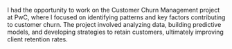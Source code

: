 I had the opportunity to work on the Customer Churn Management project at PwC, where I focused on identifying patterns and key factors contributing to customer churn. The project involved analyzing data, building predictive models, and developing strategies to retain customers, ultimately improving client retention rates.
